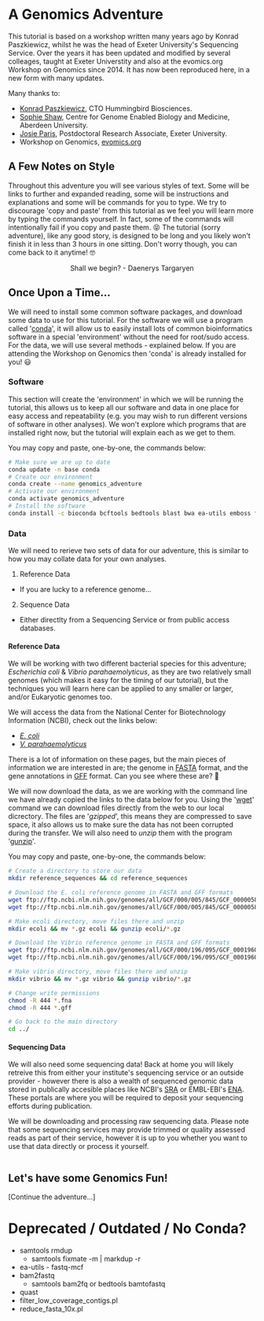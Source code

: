 # A Genomics Adventure
This tutorial is based on a workshop written many years ago by Konrad Paszkiewicz, whilst he was the head of Exeter University's Sequencing Service. Over the years it has been updated and modified by several colleages, taught at Exeter Universtity and also at the evomics.org Workshop on Genomics since 2014. It has now been reproduced here, in a new form with many updates.

Many thanks to:
 * [Konrad Paszkiewicz](https://scholar.google.com/citations?user=yrHDETIAAAAJ&hl=en), CTO Hummingbird Biosciences.
 * [Sophie Shaw](https://www.abdn.ac.uk/people/s.shaw), Centre for Genome Enabled Biology and Medicine, Aberdeen University. 
 * [Josie Paris](https://biosciences.exeter.ac.uk/staff/profile/index.php?web_id=Josephine_Paris), Postdoctoral Research Associate, Exeter University.
 * Workshop on Genomics, [evomics.org](https://evomics.org/)

## A Few Notes on Style
Throughout this adventure you will see various styles of text. Some will be links to further and expanded reading, some will be instructions and explanations and some will be commands for you to type. We try to discourage 'copy and paste' from this tutorial as we feel you will learn more by typing the commands yourself. In fact, some of the commands will intentionally fail if you copy and paste them. :stuck_out_tongue_closed_eyes: The tutorial (sorry adventure), like any good story, is designed to be long and you likely won't finish it in less than 3 hours in one sitting. Don't worry though, you can come back to it anytime! :nerd_face:

<p align="center">Shall we begin? - Daenerys Targaryen</p>

## Once Upon a Time...
We will need to install some common software packages, and download some data to use for this tutorial. For the software we will use a program called '[conda](https://docs.conda.io/en/latest/)', it will allow us to easily install lots of common bioinformatics software in a special 'environment' without the need for root/sudo access. For the data, we will use several methods - explained below. If you are attending the Workshop on Genomics then 'conda' is already installed for you! :smiley:

### Software
This section will create the 'environment' in which we will be running the tutorial, this allows us to keep all our software and data in one place for easy access and repeatability (e.g. you may wish to run different versions of software in other analyses). We won't explore which programs that are installed right now, but the tutorial will explain each as we get to them. 

You may copy and paste, one-by-one, the commands below:
```bash
# Make sure we are up to date
conda update -n base conda
# Create our environment
conda create --name genomics_adventure
# Activate our environment
conda activate genomics_adventure
# Install the software
conda install -c bioconda bcftools bedtools blast bwa ea-utils emboss fastqc igv igvtools pfam_scan qualimap samtools seqtk spades sra-tools vcftools
```

### Data
We will need to rerieve two sets of data for our adventure, this is similar to how you may collate data for your own analyses.
 1) Reference Data
  * If you are lucky to a reference genome...
 2) Sequence Data
  * Either directlty from a Sequencing Service or from public access databases.

#### Reference Data
We will be working with two different bacterial species for this adventure; *Escherichia coli* & *Vibrio parahaemolyticus*, as they are two relatively small genomes (which makes it easy for the timing of our tutorial), but the techniques you will learn here can be applied to any smaller or larger, and/or Eukaryotic genomes too.

We will access the data from the National Center for Biotechnology Information (NCBI), check out the links below:
 * *[E. coli](https://www.ncbi.nlm.nih.gov/genome/167?genome_assembly_id=161521)*
 * *[V. parahaemolyticus](https://www.ncbi.nlm.nih.gov/genome/691?genome_assembly_id=167995)*

There is a lot of information on these pages, but the main pieces of information we are interested in are; the genome in [FASTA](https://en.wikipedia.org/wiki/FASTA_format) format, and the gene annotations in [GFF](https://en.wikipedia.org/wiki/General_feature_format) format. Can you see where these are? :eyes:

We will now download the data, as we are working with the command line we have already copied the links to the data below for you. Using the '[wget](https://www.gnu.org/software/wget/)' command we can download files directly from the web to our local dicrectory. The files are '*gzipped*', this means they are compressed to save space, it also allows us to make sure the data has not been corrupted during the transfer. We will also need to *unzip* them with the program '[gunzip](https://linux.die.net/man/1/gunzip)'.

You may copy and paste, one-by-one, the commands below:
```bash
# Create a directory to store our data
mkdir reference_sequences && cd reference_sequences

# Download the E. coli reference genome in FASTA and GFF formats
wget ftp://ftp.ncbi.nlm.nih.gov/genomes/all/GCF/000/005/845/GCF_000005845.2_ASM584v2/GCF_000005845.2_ASM584v2_genomic.fna.gz
wget ftp://ftp.ncbi.nlm.nih.gov/genomes/all/GCF/000/005/845/GCF_000005845.2_ASM584v2/GCF_000005845.2_ASM584v2_genomic.gff.gz

# Make ecoli directory, move files there and unzip
mkdir ecoli && mv *.gz ecoli && gunzip ecoli/*.gz

# Download the Vibrio reference genome in FASTA and GFF formats
wget ftp://ftp.ncbi.nlm.nih.gov/genomes/all/GCF/000/196/095/GCF_000196095.1_ASM19609v1/GCF_000196095.1_ASM19609v1_genomic.fna.gz
wget ftp://ftp.ncbi.nlm.nih.gov/genomes/all/GCF/000/196/095/GCF_000196095.1_ASM19609v1/GCF_000196095.1_ASM19609v1_genomic.gff.gz

# Make vibrio directory, move files there and unzip
mkdir vibrio && mv *.gz vibrio && gunzip vibrio/*.gz

# Change write permissions
chmod -R 444 *.fna
chmod -R 444 *.gff

# Go back to the main directory
cd ../
```
#### Sequencing Data
We will also need some sequencing data! Back at home you will likely retreive this from either your institute's sequencing service or an outside provider - however there is also a wealth of sequenced genomic data stored in publically accesible places like NCBI's [SRA](https://www.ncbi.nlm.nih.gov/sra) or EMBL-EBI's [ENA](https://www.ebi.ac.uk/ena). These portals are where you will be required to deposit your sequencing efforts during publication.

We will be downloading and processing raw sequencing data. Please note that some sequencing services may provide trimmed or quality assessed reads as part of their service, however it is up to you whether you want to use that data directly or process it yourself.

```bash
```

## Let's have some Genomics Fun!
[Continue the adventure...]

# Deprecated / Outdated / No Conda?
 * samtools rmdup
   * samtools fixmate -m | markdup -r
 * ea-utils - fastq-mcf
 * bam2fastq
   * samtools bam2fq or bedtools bamtofastq
 * quast
 * filter_low_coverage_contigs.pl
 * reduce_fasta_10x.pl
 

